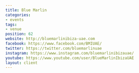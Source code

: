 ```yaml
---
title: Blue Marlin
categories:
- events
tags:
- venue
position: 62
website: http://bluemarlinibiza-uae.com
facebook: https://www.facebook.com/BMIUAE/
twitter: https://twitter.com/bluemarlinuae
instagram: https://www.instagram.com/bluemarlinibizauae/
youtube: https://www.youtube.com/user/BlueMarlinIbizaUAE
layout: client
---
```


